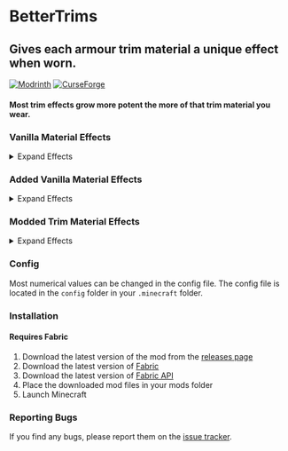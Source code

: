 BetterTrims
================
## Gives each armour trim material a unique effect when worn.

[![Modrinth](https://img.shields.io/modrinth/dt/bettertrims?color=00AF5C&label=downloads&logo=modrinth)](https://modrinth.com/mod/bettertrims)
[![CurseForge](https://cf.way2muchnoise.eu/full_821752_downloads.svg)](https://curseforge.com/minecraft/mc-mods/better-trims)

#### Most trim effects grow more potent the more of that trim material you wear.

### Vanilla Material Effects
<details>
  <summary>Expand Effects</summary>
  
- Quartz
    - Increase bonus experience gained.
- Iron
  - Increase your mining speed. (full set + efficiency 5 netherite pick + haste 2 can instantly mine deepslate).
- Netherite
  - Can't be destroyed by lava or fire, grants damage reduction to fire/lava.
- Redstone
  - Increase your movement speed.
- Copper
  - Swim faster (does not stack with depth strider or dolphin's grace).
- Gold
  - Piglins ignore you.
- Emerald
  - Provides a discount on trades with villagers.
- Diamond
  - Grants extra damage reduction.
- Lapis
  - Pieces are more enchantable.
- Amethyst
  - Chance per piece per second to reduce the duration of a negative potion effect by 1 second, or increase the duration of a positive potion effect by 1 second.
</details>

### Added Vanilla Material Effects
<details>
  <summary>Expand Effects</summary>
  
- Coal
  - Players within 5 blocks will double the cooking speed of furnaces 
- Dragons Breath
  - Share your active potion effects with nearby entities
- Chorus Fruit
  - Chance to dodge attacks from end creatures and tp a short distance
- Echo Shard
  - Reduce the range of detection from skulk sensors 
- Ender Pearl
  - Chance to dodge any damage and tp a short distance
  - Take damage from water and rain
- Fire Charge
  - Entities that hit you will be set ablaze
- Glowstone Dust
  - Chance on application to amplify positive potions by 1 level
- Leather
  - Increase the step height of the wearer
- Nether Brick
  - 2 Trims make blazes ignore you
  - 4 Trims make wither skeletons ignore you but Piglins become enraged 
- Prismarine Shard
  - Guardians ignore you
  - 4 Trims make you immune to the mining fatigue effect from elder guardians
- Rabbit Hide
  - Passive animals don't flee from you, even when struck
- Slime Ball
  - You take less fall damage but take more knockback 
- Enchanted Golden Apple
  - Over time you are granted absorption hearts up to a max
</details>

### Modded Trim Material Effects
<details>
  <summary>Expand Effects</summary>
  
- Platinum
  - Illagers ignore you.
- Silver:
  - Stronger at Night
  - Minor buffs to movement speed, jump height, attack damage, attack speed, damage reduction and improved vision.
</details>

### Config
Most numerical values can be changed in the config file. The config file is located in the `config` folder in your `.minecraft` folder.

### Installation
#### Requires Fabric
1. Download the latest version of the mod from the [releases page](https://modrinth.com/mod/bettertrims/versions)
2. Download the latest version of [Fabric](https://fabricmc.net/use/)
3. Download the latest version of [Fabric API](https://www.curseforge.com/minecraft/mc-mods/fabric-api)
4. Place the downloaded mod files in your mods folder
5. Launch Minecraft

### Reporting Bugs
If you find any bugs, please report them on the [issue tracker](https://github.com/Benjamin-Norton/BetterTrims/issues).
